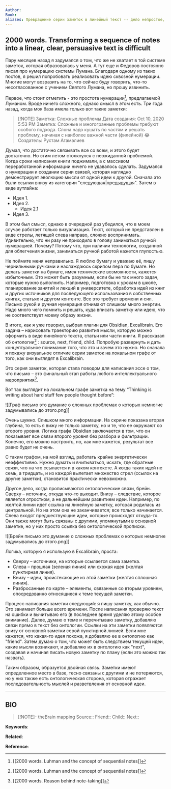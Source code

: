 ```yaml
---
Author: 
Book: 
aliases: Превращение серии заметок в линейный текст -- дело непростое, Стрела развития мысли, A sequence arrow of thought
---
```

## 2000 words. Transforming a sequence of notes into a linear, clear, persuasive text is difficult

Пару месяцев назад я задумался о том, что же не хватает в той системе заметок, которая образовалась у меня. А тут еще и Федоров постоянно писал про нумерацию системы Лумана. Благодаря одному из таких постов, я решил попробовать реализовать идею сквозной нумерации. Многие могут возразить на то, что сейчас буду говорить, что-то несогласованное с учением Святого Лумана, но прошу извинить.

Первое, что стоит отметить - это простота нумерации[^1], предлагаемой Луманом. Вроде ничего сложного, однако смысл в этом есть. Три года назад, когда моя база имела только вот такие заметки:

> [!NOTE] Заметка: Сложные проблемы
> Дата создания: Oct 10, 2020 5:53 PM
> Заметка: Сложные и многогранные проблемы требуют особого подхода. Слона надо кушать по частям и решать проблему, начиная с наиболее важной части (филейной) 😂
> Создатель: Рустам Агамалиев

Думал, что достаточно связывать все со всем, и этого будет достаточно. Но этим летом столкнулся с неожиданной проблемой. Когда сроки написания книги поджимали, а с массивом переработанной информации ничего не удавалось сделать. Задумался о нумерации и создании серии связей, которая наглядно демонстрирует эволюцию мысли от одной идеи к другой. Сначала это были ссылки внизу из категории "следующая|предыдущая". Затем в виде аутлайна:

- Идея 1.
- Идея 2.
	- Идея 2.1
- Идея 3.

В этом был смысл, однако в очередной раз убедился, что в моем случае работает только визуализация. Текст, который не представлен в виде стрелы, летящей слева направо, сложно воспринимать. Удивительно, что ни разу не приходило в голову заниматься ручной нумерацией. Почему? Потому что, при наличии технологии, созданной для облегчения жизни, заниматься ручной работой кажется глупостью.

Не поймите меня неправильно. Я люблю бумагу и уважаю её, пишу чернильными ручками и наслаждаюсь скрипом пера по бумаге. Но делать заметки на бумаге, имея технические возможности, кажется избыточным. Это может быть разумным, если бы не так много задач, которые нужно выполнить. Например, подготовка к урокам в школе, планирование занятий и лекций в университете, обработка идей из книг и других источников для последующего использования в собственных книгах, статьях и другом контенте. Все это требует времени и сил. Письмо рукой и ручная нумерация отнимают слишком много энергии. Надо много чего помнить и решать, куда вписать заметку или идею, что не соответствует моему образу жизни.

В итоге, как я уже говорил, выбрал плагин для Obsidian, Excalibrain. Его задача – нарисовать траекторию развития мысли, которую можно оформить в виде линейного текста, статьи или части книги. Я рассказал об онтологии[^1] : source, next, friend, child. Попробую развернуть и дать концептуальное понимание того, что это и зачем это нужно. Но сначала я покажу визуальное отличие серии заметок на локальном графе от того, как они выглядят в Excalibrain.

Это серия заметок, которая стала поводом для написания эссе о том, что письмо – это финальный этап работы любого интеллектуального мероприятия[^2].

Вот так выглядит на локальном графе заметка на тему “Thinking is writing about hard stuff few people thought before”:

![[Граф письмо это думание о сложных проблемах о которых немногие задумывались до этого.png]]

Очень шумно. Слишком много информации. На скрине показана вторая глубина, то есть я вижу не только заметку, но и те, что ее окружают со второго уровня. Логика графа Obsidian заключается в том, что он показывает все связи второго уровня без разбора и фильтрации. Конечно, его можно настроить, но, как мне кажется, результат все равно будет не очень.

С таким графом, на мой взгляд, работать крайне энергетически неэффективно. Нужно думать и вчитываться, искать, где обратные связи, что на что ссылается и в каком контексте. А когда таких идей не семь, а тридцать, и из каждой вылетает множество стрел (ссылок на другие заметки), становится практически невозможно.

Другое дело, когда прописываются онтологические связи, брейн. Сверху – источник, откуда что-то выходит. Внизу – следствие, которое является отростком, а не дальнейшим развитием идеи. Например, по желтой линии идет ссылка на линейную заметку, которая родилась из центральной. Но на этом она не заканчивается; все только начинается. Слева входят предшествующие идеи, которые происходят откуда-то. Они также могут быть связаны с другими, упомянутыми в основной заметке, но у них просто ссылка без онтологической прописки.

![[Брейн письмо это думание о сложных проблемах о которых немногие задумывались до этого.png]]

Логика, которую я использую в Excalibrain, проста:

- Сверху – источники, на которые ссылается сама заметка.
- Слева – прошлая (зеленая линия) или схожая идея (желтая пунктирная линия).
- Внизу – идеи, проистекающие из этой заметки (желтая сплошная линия).
- Разбросанные по карте – элементы, связанные со вторым уровнем, опосредованно относящиеся к теме текущей заметки.

Процесс написания заметки следующий: я пишу заметку, как обычно. Это занимает больше всего времени. После написания проверяю текст на ошибки и вычитываю его (в последнее время уделяю этому особое внимание). Далее, думаю о теме и перечитываю заметку, добавляю связи прямо в текст без онтологии. Ссылки на эти заметки появляются внизу от основной заметки серой пунктирной линией. Если мне кажется, что какая-то идея похожа, я добавляю ее в онтологию как "friend". Затем думаю о том, что может быть следствием текущей идеи, какие мысли возникают, и добавляю их в онтологию как "next", создавая и начиная писать новую заметку по плану (если это можно так назвать).

Таким образом, образуется двойная связь. Заметки имеют определенное место в базе, тесно связаны с другими и не потеряются, но у них также есть онтологическая сторона, которая отражает последовательность мыслей и разветвления от основной идеи.

***
## BIO
> [!NOTE]- theBrain mapping
> Source::
> Friend::
> Child::
> Next::

**Keywords**:

**Related**:

**Reference**: 

[^1]: [[2000 words. Luhman and the concept of sequential notes]]
[^2]: [[2000 words. Reason behind note-taking]]